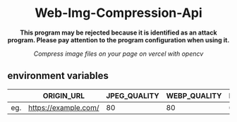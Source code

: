 <div align="center">

<h1>Web-Img-Compression-Api</h1>

**This program may be rejected because it is identified as an attack program. Please pay attention to the program configuration when using it.**

<i>Compress image files on your page on vercel with opencv</i>

</div>

## environment variables

|  | ORIGIN_URL | JPEG_QUALITY | WEBP_QUALITY | PNG_COMPRESSION |
| --- | --- | --- | --- |--- |
| eg. | https://example.com/ | 80 | 80 | 6 |

